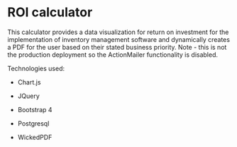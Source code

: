 # ROI calculator

This calculator provides a data visualization for return on investment for the implementation of inventory management software and dynamically creates a PDF for the user based on their stated business priority. Note - this is not the production deployment so the ActionMailer functionality is disabled.

Technologies used:

* Chart.js

* JQuery

* Bootstrap 4

* Postgresql

* WickedPDF

